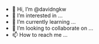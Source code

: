 - 👋 Hi, I’m @davidngkw
- 👀 I’m interested in ...
- 🌱 I’m currently learning ...
- 💞️ I’m looking to collaborate on ...
- 📫 How to reach me ...

<!---
davidngkw/davidngkw is a ✨ special ✨ repository because its `README.md` (this file) appears on your GitHub profile.
You can click the Preview link to take a look at your changes.
--->
